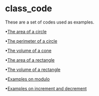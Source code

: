 # class_code
These are a set of codes used as examples.

•[The area of a circle](/circle_area.c)

•[The perimeter of a circle](/circle_perimeter.c)

•[The volume of a cone](/cone_volume.c)

•[The area of a rectangle](/rectangle_area.c)

•[The volume of a rectangle](/rectangle_volume.c)

•[Examples on modulo](/modulo.c)

•[Examples on increment and decrement](/inc_dec.c)

